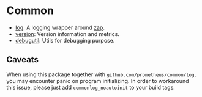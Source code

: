# Common

- [log](./log): A logging wrapper around [zap](https://github.com/uber-go/zap).
- [version](./version): Version information and metrics.
- [debugutil](.debugutil): Utils for debugging purpose.

## Caveats

When using this package together with `github.com/prometheus/common/log`, you may encounter panic on program initializing.
In order to workaround this issue, please just add `commonlog_noautoinit` to your build tags.
